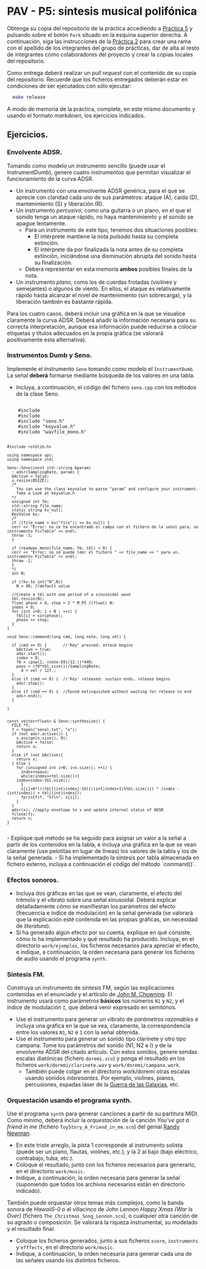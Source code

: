 PAV - P5: síntesis musical polifónica
=====================================

Obtenga su copia del repositorio de la práctica accediendo a [Práctica 5](https://github.com/albino-pav/P5) 
y pulsando sobre el botón `Fork` situado en la esquina superior derecha. A continuación, siga las
instrucciones de la [Práctica 2](https://github.com/albino-pav/P2) para crear una rama con el apellido de
los integrantes del grupo de prácticas, dar de alta al resto de integrantes como colaboradores del proyecto
y crear la copias locales del repositorio.

Como entrega deberá realizar un *pull request* con el contenido de su copia del repositorio. Recuerde que
los ficheros entregados deberán estar en condiciones de ser ejecutados con sólo ejecutar:

~~~~~~~~~~~~~~~~~~~~~~~~~~~~~~~~~~~~~~~~~~~~~~~~~~~~~.sh
  make release
~~~~~~~~~~~~~~~~~~~~~~~~~~~~~~~~~~~~~~~~~~~~~~~~~~~~~

A modo de memoria de la práctica, complete, en este mismo documento y usando el formato *markdown*, los
ejercicios indicados.

Ejercicios.
-----------

### Envolvente ADSR.

Tomando como modelo un instrumento sencillo (puede usar el InstrumentDumb), genere cuatro instrumentos que
permitan visualizar el funcionamiento de la curva ADSR.

* Un instrumento con una envolvente ADSR genérica, para el que se aprecie con claridad cada uno de sus
  parámetros: ataque (A), caída (D), mantenimiento (S) y liberación (R).
* Un instrumento *percusivo*, como una guitarra o un piano, en el que el sonido tenga un ataque rápido, no
  haya mantenimiemto y el sonido se apague lentamente.
  - Para un instrumento de este tipo, tenemos dos situaciones posibles:
    * El intérprete mantiene la nota *pulsada* hasta su completa extinción.
    * El intérprete da por finalizada la nota antes de su completa extinción, iniciándose una disminución
	  abrupta del sonido hasta su finalización.
  - Debera representar en esta memoria **ambos** posibles finales de la nota.
* Un instrumento *plano*, como los de cuerdas frotadas (violines y semejantes) o algunos de viento. En
  ellos, el ataque es relativamente rápido hasta alcanzar el nivel de mantenimiento (sin sobrecarga), y la
  liberación también es bastante rápida.

Para los cuatro casos, deberá incluir una gráfica en la que se visualice claramente la curva ADSR. Deberá
añadir la información necesaria para su correcta interpretación, aunque esa información puede reducirse a
colocar etiquetas y títulos adecuados en la propia gráfica (se valorará positivamente esta alternativa).

### Instrumentos Dumb y Seno.

Implemente el instrumento `Seno` tomando como modelo el `InstrumentDumb`. La señal **deberá** formarse
mediante búsqueda de los valores en una tabla.

- Incluya, a continuación, el código del fichero `seno.cpp` con los métodos de la clase Seno.
<code>
	#include <iostream>
	#include <math.h>
	#include "seno.h"
	#include "keyvalue.h"
	#include "wavfile_mono.h"

	#include <stdlib.h>

	using namespace upc;
	using namespace std;

	Seno::Seno(const std::string &param) 
	  : adsr(SamplingRate, param) {
	  bActive = false;
	  x.resize(BSIZE);
	  /*
	    You can use the class keyvalue to parse "param" and configure your instrument.
	    Take a Look at keyvalue.h    
	  */
	  unsigned int fm;
	  std::string file_name;
	  static string kv_null;
	  KeyValue kv;
	  /*
	  if ((file_name = kv("file")) == kv_null) {
	  cerr << "Error: no se ha encontrado el campo con el fichero de la señal para, un instrumento FicTabla" << endl;
	  throw -1;
	  }

	  if (readwav_mono(file_name, fm, tbl) < 0) {
	  cerr << "Error: no se puede leer el fichero " << file_name << " para un, instrumento FicTabla" << endl;
	  throw -1;
	  }
	  */
	  int N;

	  if (!kv.to_int("N",N))
	    N = 40; //default value

	  //Create a tbl with one period of a sinusoidal wave
	  tbl.resize(N);
	  float phase = 0, step = 2 * M_PI /(float) N;
	  index = 0;
	  for (int i=0; i < N ; ++i) {
	    tbl[i] = sin(phase);
	    phase += step;
	  }
	}

	void Seno::command(long cmd, long note, long vel) {

	  if (cmd == 9) {		//'Key' pressed: attack begins
	    bActive = true;
	    adsr.start();
	    index = 0;
	    f0 = (pow(2, (note-69)/12.))*440;
	    paso = (f0*tbl.size())/SamplingRate;
		  A = vel / 127.;
	  }
	  else if (cmd == 8) {	//'Key' released: sustain ends, release begins
	    adsr.stop();
	  }
	  else if (cmd == 0) {	//Sound extinguished without waiting for release to end
	    adsr.end();
	  }

	}


	const vector<float> & Seno::synthesize() {
	  FILE *f;
	  f = fopen("senal.txt", "a");
	  if (not adsr.active()) {
	    x.assign(x.size(), 0);
	    bActive = false;
	    return x;
	  }
	  else if (not bActive){
	    return x;
	  } else {
	    for (unsigned int i=0; i<x.size(); ++i) {
	      index+=paso;
	      while(index>=tbl.size()){
		index=index-tbl.size();
	      }
	      x[i]=A*(((tbl[(int)index]-tbl[((int)index+1)%tbl.size()]) * (index - (int)index)) + tbl[(int)index]);
	      fprintf(f, "%f\n", x[i]);
	    }
	  }
	  adsr(x); //apply envelope to x and update internal status of ADSR
	  fclose(f);
	  return x;
	}
</code>
- Explique qué método se ha seguido para asignar un valor a la señal a partir de los contenidos en la tabla,
  e incluya una gráfica en la que se vean claramente (use pelotitas en lugar de líneas) los valores de la
  tabla y los de la señal generada.
- Si ha implementado la síntesis por tabla almacenada en fichero externo, incluya a continuación el código
  del método `command()`.

### Efectos sonoros.

- Incluya dos gráficas en las que se vean, claramente, el efecto del trémolo y el vibrato sobre una señal
  sinusoidal. Deberá explicar detalladamente cómo se manifiestan los parámetros del efecto (frecuencia e
  índice de modulación) en la señal generada (se valorará que la explicación esté contenida en las propias
  gráficas, sin necesidad de *literatura*).
- Si ha generado algún efecto por su cuenta, explique en qué consiste, cómo lo ha implementado y qué
  resultado ha producido. Incluya, en el directorio `work/ejemplos`, los ficheros necesarios para apreciar
  el efecto, e indique, a continuación, la orden necesaria para generar los ficheros de audio usando el
  programa `synth`.

### Síntesis FM.

Construya un instrumento de síntesis FM, según las explicaciones contenidas en el enunciado y el artículo
de [John M. Chowning](https://ccrma.stanford.edu/sites/default/files/user/jc/fm_synthesispaper-2.pdf). El
instrumento usará como parámetros **básicos** los números `N1` y `N2`, y el índice de modulación `I`, que
deberá venir expresado en semitonos.

- Use el instrumento para generar un vibrato de *parámetros razonables* e incluya una gráfica en la que se
  vea, claramente, la correspondencia entre los valores `N1`, `N2` e `I` con la señal obtenida.
- Use el instrumento para generar un sonido tipo clarinete y otro tipo campana. Tome los parámetros del
  sonido (N1, N2 e I) y de la envolvente ADSR del citado artículo. Con estos sonidos, genere sendas escalas
  diatónicas (fichero `doremi.sco`) y ponga el resultado en los ficheros `work/doremi/clarinete.wav` y
  `work/doremi/campana.work`.
  * También puede colgar en el directorio work/doremi otras escalas usando sonidos *interesantes*. Por
    ejemplo, violines, pianos, percusiones, espadas láser de la
	[Guerra de las Galaxias](https://www.starwars.com/), etc.

### Orquestación usando el programa synth.

Use el programa `synth` para generar canciones a partir de su partitura MIDI. Como mínimo, deberá incluir la
*orquestación* de la canción *You've got a friend in me* (fichero `ToyStory_A_Friend_in_me.sco`) del genial
[Randy Newman](https://open.spotify.com/artist/3HQyFCFFfJO3KKBlUfZsyW/about).

- En este triste arreglo, la pista 1 corresponde al instrumento solista (puede ser un piano, flautas,
  violines, etc.), y la 2 al bajo (bajo eléctrico, contrabajo, tuba, etc.).
- Coloque el resultado, junto con los ficheros necesarios para generarlo, en el directorio `work/music`.
- Indique, a continuación, la orden necesaria para generar la señal (suponiendo que todos los archivos
  necesarios están en directorio indicado).

También puede orquestar otros temas más complejos, como la banda sonora de *Hawaii5-0* o el villacinco de
John Lennon *Happy Xmas (War Is Over)* (fichero `The_Christmas_Song_Lennon.sco`), o cualquier otra canción
de su agrado o composición. Se valorará la riqueza instrumental, su modelado y el resultado final.
- Coloque los ficheros generados, junto a sus ficheros `score`, `instruments` y `efffects`, en el directorio
  `work/music`.
- Indique, a continuación, la orden necesaria para generar cada una de las señales usando los distintos
  ficheros.
